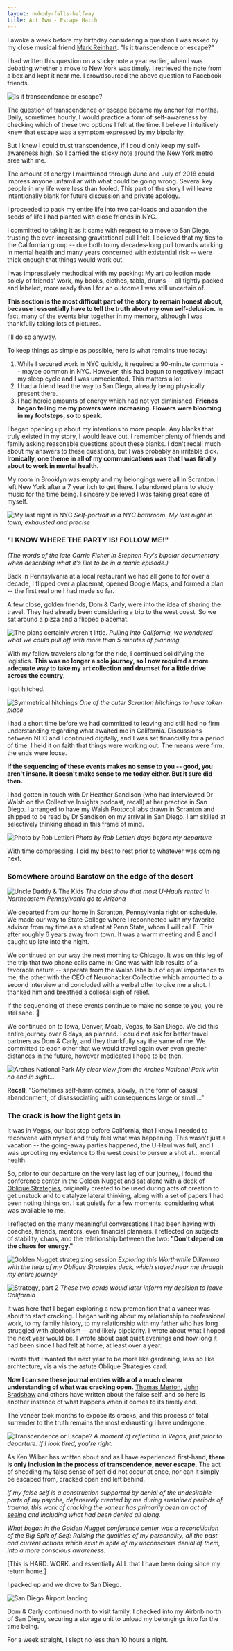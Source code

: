 ```yaml
---
layout: nobody-falls-halfway	
title: Act Two - Escape Hatch
---
```


I awoke a week before my birthday considering a question I was asked by my close musical friend [Mark Reinhart](http://www.threepurerivers.com/). "Is it transcendence or escape?"

I had written this question on a sticky note a year earlier, when I was debating whether a move to New York was timely. I retrieved the note from a box and kept it near me. I crowdsourced the above question to Facebook friends.

![Is it transcendence or escape?](/assets/similar.png)

The question of transcendence or escape became my anchor for months. Daily, sometimes hourly, I would practice a form of self-awareness by checking which of these two options I felt at the time. I believe I intuitively knew that escape was a symptom expressed by my bipolarity. 

But I knew I could trust transcendence, if I could only keep my self-awareness high. So I carried the sticky note around the New York metro area with me.

The amount of energy I maintained through June and July of 2018 could impress anyone unfamiliar with what could be going wrong. Several key people in my life were less than fooled. This part of the story I will leave intentionally blank for future discussion and private apology. 

I proceeded to pack my entire life into two car-loads and abandon the seeds of life I had planted with close friends in NYC. 

I committed to taking it as it came with respect to a move to San Diego, trusting the ever-increasing gravitational pull I felt. I believed that my ties to the Californian group -- due both to my decades-long pull towards working in mental health and many years concerned with existential risk -- were thick enough that things would work out. 

I was impressively methodical with my packing: My art collection made solely of friends' work, my books, clothes, tabla, drums -- all tightly packed and labeled, more ready than I for an outcome I was still uncertain of.

**This section is the most difficult part of the story to remain honest about, because I essentially have to tell the truth about my own self-delusion.** In fact, many of the events blur together in my memory, although I was thankfully taking lots of pictures. 

I'll do so anyway.

To keep things as simple as possible, here is what remains true today:

1. While I secured work in NYC quickly, it required a 90-minute commute -- maybe common in NYC. However, this had begun to negatively impact my sleep cycle and I was unmedicated. This matters a lot.
2. I had a friend lead the way to San Diego, already being physically present there.
3. I had heroic amounts of energy which had not yet diminished. **Friends began telling me my powers were increasing. Flowers were blooming in my footsteps, so to speak.**

I began opening up about my intentions to more people. Any blanks that truly existed in my story, I would leave out. I remember plenty of friends and family asking reasonable questions about these blanks. I don't recall much about my answers to these questions, but I was probably an irritable dick. **Ironically, one theme in all of my communications was that I was finally about to work in mental health.**

My room in Brooklyn was empty and my belongings were all in Scranton. I left New York after a 7 year itch to get there. I abandoned plans to study music for the time being. I sincerely believed I was taking great care of myself.

![My last night in NYC](/assets/leaving.png)
_Self-portrait in a NYC bathroom. My last night in town, exhausted and precise_


### "I KNOW WHERE THE PARTY IS! FOLLOW ME!"

_(The words of the late Carrie Fisher in Stephen Fry's bipolar documentary when describing what it's like to be in a manic episode.)_

Back in Pennsylvania at a local restaurant we had all gone to for over a decade, I flipped over a placemat, opened Google Maps, and formed a plan -- the first real one I had made so far. 

A few close, golden friends, Dom & Carly, were into the idea of sharing the travel. They had already been considering a trip to the west coast. So we sat around a pizza and a flipped placemat.

![The plans certainly weren't little.](/assets/plans.jpg)
_Pulling into California, we wondered what we could pull off with more than 5 minutes of planning_

With my fellow travelers along for the ride, I continued solidifying the logistics. **This was no longer a solo journey, so I now required a more adequate way to take my art collection and drumset for a little drive across the country**. 

I got hitched.

![Symmetrical hitchings](/assets/sym.png)
_One of the cuter Scranton hitchings to have taken place_

I had a short time before we had committed to leaving and still had no firm understanding regarding what awaited me in California. Discussions between NHC and I continued digitally, and I was set financially for a period of time. I held it on faith that things were working out. The means were firm, the ends were loose.

**If the sequencing of these events makes no sense to you -- good, you aren't insane. It doesn't make sense to me today either. But it sure did then.**

I had gotten in touch with Dr Heather Sandison (who had interviewed Dr Walsh on the Collective Insights podcast, recall) at her practice in San Diego. I arranged to have my Walsh Protocol labs drawn in Scranton and shipped to be read by Dr Sandison on my arrival in San Diego. I am skilled at selectively thinking ahead in this frame of mind.

![Photo by Rob Lettieri](/assets/robs.jpeg)
_Photo by Rob Lettieri days before my departure_

With time compressing, I did my best to rest prior to whatever was coming next. 

### Somewhere around Barstow on the edge of the desert

![Uncle Daddy & The Kids](/assets/bismarck.jpeg)
_The data show that most U-Hauls rented in Northeastern Pennsylvania go to Arizona_

We departed from our home in Scranton, Pennsylvania right on schedule. We made our way to State College where I reconnected with my favorite advisor from my time as a student at Penn State, whom I will call E. This after roughly 6 years away from town. It was a warm meeting and E and I caught up late into the night.

We continued on our way the next morning to Chicago. It was on this leg of the trip that two phone calls came in: One was with lab results of a favorable nature -- separate from the Walsh labs but of equal importance to me, the other with the CEO of Neurohacker Collective which amounted to a second interview and concluded with a verbal offer to give me a shot. I thanked him and breathed a collosal sigh of relief.

If the sequencing of these events continue to make no sense to you, you're still sane. 👏

We continued on to Iowa, Denver, Moab, Vegas, to San Diego. We did this entire journey over 6 days, as planned. I could not ask for better travel partners as Dom & Carly, and they thankfully say the same of me. We committed to each other that we would travel again over even greater distances in the future, however medicated I hope to be then.

![Arches National Park](/assets/arches.png)
_My clear view from the Arches National Park with no end in sight..._

**Recall**: "Sometimes self-harm comes, slowly, in the form of casual abandonment, of disassociating with consequences large or small..."

### The crack is how the light gets in

It was in Vegas, our last stop before California, that I knew I needed to reconvene with myself and truly feel what was happening. This wasn't just a vacation -- the going-away parties happened, the U-Haul was full, and I was uprooting my existence to the west coast to pursue a shot at... mental health. 

So, prior to our departure on the very last leg of our journey, I found the conference center in the Golden Nugget and sat alone with a deck of [Oblique Strategies](https://en.wikipedia.org/wiki/Oblique_Strategies), originally created to be used during acts of creation to get unstuck and to catalyze lateral thinking, along with a set of papers I had been noting things on. I sat quietly for a few moments, considering what was available to me.

I reflected on the many meaningful conversations I had been having with coaches, friends, mentors, even financial planners. I reflected on subjects of stability, chaos, and the relationship between the two: **"Don't depend on the chaos for energy."**

![Golden Nugget strategizing session](/assets/nugget.jpeg)
_Exploring this Worthwhile Dillemma with the help of my Oblique Strategies deck, which stayed near me through my entire journey_

![Strategy, part 2](/assets/nugget2.jpeg)
_These two cards would later inform my decision to leave California_

It was here that I began exploring a new premonition that a vaneer was about to start cracking. I began writing about my relationship to professional work, to my family history, to my relationship with my father who has long struggled with alcoholism -- and likely bipolarity. I wrote about what I hoped the next year would be. I wrote about past quiet evenings and how long it had been since I had felt at home, at least over a year.

I wrote that I wanted the next year to be more like gardening, less so like archtecture, vis a vis the astute Oblique Strategies card.

**Now I can see these journal entries with a of a much clearer understanding of what was cracking open.** [Thomas Merton](https://en.wikipedia.org/wiki/Thomas_Merton), [John Bradshaw](https://www.johnbradshaw.com/books/creating-love) and others have written about the false self, and so here is another instance of what happens when it comes to its timely end. 

The vaneer took months to expose its cracks, and this process of total surrender to the truth remains the most exhausting I have undergone.

![Transcendence or Escape?](/assets/mirror.png)
_A moment of reflection in Vegas, just prior to departure. If I look tired, you're right._

As Ken Wilber has written about and as I have experienced first-hand, **there is only inclusion in the process of transcendence, never escape.** The act of shedding my false sense of self did not occur at once, nor can it simply be escaped from, cracked open and left behind. 

*If my false self is a construction supported by denial of the undesirable parts of my psyche, defensively created by me during sustained periods of trauma, this work of cracking the vaneer has primarily been an act of [seeing](/seeing-and-suffering/) and including what had been denied all along.*

*What began in the Golden Nugget conference center was a reconciliation of the Big Split of Self: Raising the qualities of my personality, all the past and current actions which exist in spite of my unconscious denial of them, into a more conscious awareness.*

[This is HARD. WORK. and essentially ALL that I have been doing since my return home.]

I packed up and we drove to San Diego.

![San Diego Airport landing](/assets/landing.jpeg)

Dom & Carly continued north to visit family. I checked into my Airbnb north of San Diego, securing a storage unit to unload my belongings into for the time being. 

For a week straight, I slept no less than 10 hours a night.